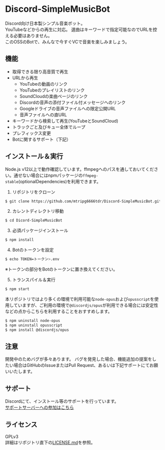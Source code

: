 # Discord-SimpleMusicBot
Discord向け日本製シンプル音楽ボット。  
YouTubeなどからの再生に対応。
選曲はキーワードで指定可能なのでURLを控える必要はありません。  
このOSSのBotで、みんなで今すぐVCで音楽を楽しみましょう。

## 機能
- 取得できる限り高音質で再生
- URLから再生
  - YouTubeの動画のリンク
  - YouTubeのプレイリストのリンク
  - SoundCloudの楽曲ページのリンク
  - Discordの音声の添付ファイル付メッセージへのリンク
  - Googleドライブの音声ファイルへの限定公開URL
  - 音声ファイルへの直URL
- キーワードから検索して再生(YouTubeとSoundCloud)
- トラックごと及びキュー全体でループ
- プレフィックス変更
- Botに関するサポート（下記）

## インストール＆実行
Node.js v12以上で動作確認しています。ffmpegへのパスを通しておいてください。通せない場合にはnpmパッケージの`ffmpeg-stable`(optionalDependencies)を利用できます。  

1. リポジトリをクローン
```bash
$ git clone https://github.com/mtripg6666tdr/Discord-SimpleMusicBot.git
```

2. カレントディレクトリ移動
```bash
$ cd Dicord-SimpleMusicBot
```

3. 必須パッケージインストール
```bash
$ npm install
```

4. Botのトークンを設定
```bash
$ echo TOKEN=トークン>.env
```
※トークンの部分をBotのトークンに置き換えてください。

5. トランスパイル＆実行
```bash
$ npm start
```

本リポジトリではより多くの環境で利用可能な`node-opus`および`opusscript`を使用していますが、ご利用の環境で`@discordjs/opus`が利用できる場合には安定性などの点からこちらを利用することをおすすめします。
```bash
$ npm uninstall node-opus
$ npm uninstall opusscript
$ npm install @discordjs/opus
```

## 注意
開発中のためバグが多々あります。
バグを発見した場合、機能追加の提案をしたい場合はGitHubのIssueまたはPull Request、あるいは下記サポートにてお願いいたします。

## サポート
Discordにて、インストール等のサポートを行っています。  
[サポートサーバーへの参加はこちら](https://discord.gg/7DrAEXBMHe)

## ライセンス
GPLv3  
詳細はリポジトリ直下の[LICENSE.md](LICENSE.md)を参照。
